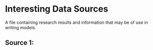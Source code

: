 # Interesting Data Sources

A file containing research results and information that may be of use in writing models.

## Source 1:
